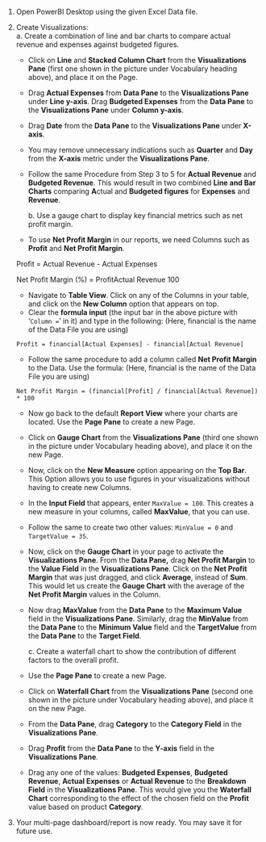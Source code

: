 1. Open PowerBI Desktop using the given Excel Data file.
2. Create Visualizations:  
    a. Create a combination of line and bar charts to compare actual revenue and expenses against budgeted figures.

   - Click on **Line** and **Stacked Column Chart** from the **Visualizations Pane** (first one shown in the picture under Vocabulary heading above), and place it on the Page.
   - Drag **Actual Expenses** from **Data Pane** to the **Visualizations Pane** under **Line y-axis**. Drag **Budgeted Expenses** from the **Data Pane** to the **Visualizations Pane** under **Column y-axis**.
   - Drag **Date** from the **Data Pane** to the **Visualizations Pane** under **X-axis**.
   - You may remove unnecessary indications such as **Quarter** and **Day** from the **X-axis** metric under the **Visualizations Pane**.
   - Follow the same Procedure from Step 3 to 5 for **Actual Revenue** and **Budgeted Revenue**. This would result in two combined **Line and Bar Charts** comparing **A**ctual and **Budgeted figures** for **Expenses** and **Revenue**.

     b. Use a gauge chart to display key financial metrics such as net profit margin.

   - To use **Net Profit Margin** in our reports, we need Columns such as **Profit** and **Net Profit Margin**.

   Profit \= Actual Revenue \- Actual Expenses

   Net Profit Margin (%) \= ProfitActual Revenue 100

   - Navigate to **Table View**. Click on any of the Columns in your table, and click on the **New Column** option that appears on top.
   - Clear the **formula input** (the input bar in the above picture with ‘`Column =`’ in it) and type in the following: (Here, financial is the name of the Data File you are using)

   `Profit = financial[Actual Expenses] - financial[Actual Revenue]`

   - Follow the same procedure to add a column called **Net Profit Margin** to the Data. Use the formula: (Here, financial is the name of the Data File you are using)

   `Net Profit Margin = (financial[Profit] / financial[Actual Revenue]) * 100`

   - Now go back to the default **Report View** where your charts are located. Use the **Page Pane** to create a new Page.
   - Click on **Gauge Chart** from the **Visualizations Pane** (third one shown in the picture under Vocabulary heading above), and place it on the new Page.
   - Now, click on the **New Measure** option appearing on the **Top Bar**. This Option allows you to use figures in your visualizations without having to create new Columns.
   - In the **Input Field** that appears, enter `MaxValue = 100`. This creates a new measure in your columns, called **MaxValue**, that you can use.
   - Follow the same to create two other values: `MinValue = 0` and `TargetValue = 35`.
   - Now, click on the **Gauge Chart** in your page to activate the **Visualizations Pane**. From the **Data Pane,** drag **Net Profit Margin** to the **Value Field** in the **Visualizations Pane**. Click on the **Net Profit Margin** that was just dragged, and click **Average**, instead of **Sum**. This would let us create the **Gauge Chart** with the average of the **Net Profit Margin** values in the Column.
   - Now drag **MaxValue** from the **Data Pane** to the **Maximum Value** field in the **Visualizations Pane**. Similarly, drag the **MinValue** from the **Data Pane** to the **Minimum Value** field and the **TargetValue** from the **Data Pane** to the **Target Field**.

     c. Create a waterfall chart to show the contribution of different factors to the overall profit.

   - Use the **Page Pane** to create a new Page.
   - Click on **Waterfall Chart** from the **Visualizations Pane** (second one shown in the picture under Vocabulary heading above), and place it on the new Page.
   - From the **Data Pane**, drag **Category** to the **Category Field** in the **Visualizations Pane**.
   - Drag **Profit** from the **Data Pane** to the **Y-axis** field in the **Visualizations Pane**.
   - Drag any one of the values: **Budgeted Expenses**, **Budgeted Revenue**, **Actual Expenses** or **Actual Revenue** to the **Breakdown Field** in the **Visualizations Pane**. This would give you the **Waterfall Chart** corresponding to the effect of the chosen field on the **Profit** value based on product **Category**.

3. Your multi-page dashboard/report is now ready. You may save it for future use.
